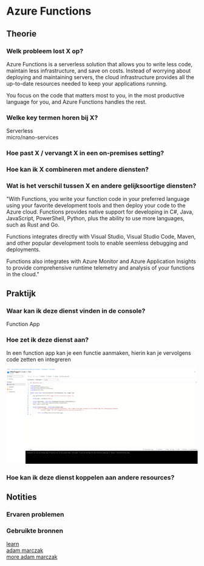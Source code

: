# Azure Functions

## Theorie
### Welk probleem lost X op?
Azure Functions is a serverless solution that allows you to write less code, maintain less infrastructure, and save on costs. Instead of worrying about deploying and maintaining servers, the cloud infrastructure provides all the up-to-date resources needed to keep your applications running.  

You focus on the code that matters most to you, in the most productive language for you, and Azure Functions handles the rest.  

### Welke key termen horen bij X?
Serverless  
micro/nano-services  

### Hoe past X / vervangt X in een on-premises setting?

### Hoe kan ik X combineren met andere diensten?

### Wat is het verschil tussen X en andere gelijksoortige diensten?
"With Functions, you write your function code in your preferred language using your favorite development tools and then deploy your code to the Azure cloud. Functions provides native support for developing in C#, Java, JavaScript, PowerShell, Python, plus the ability to use more languages, such as Rust and Go.  

Functions integrates directly with Visual Studio, Visual Studio Code, Maven, and other popular development tools to enable seemless debugging and deployments.  

Functions also integrates with Azure Monitor and Azure Application Insights to provide comprehensive runtime telemetry and analysis of your functions in the cloud."  

## Praktijk
### Waar kan ik deze dienst vinden in de console?
Function App  

### Hoe zet ik deze dienst aan?
In een function app kan je een functie aanmaken, hierin kan je vervolgens code zetten en integreren  

![voorbeeld](Images/04-functie-voorbeeld.PNG)  

### Hoe kan ik deze dienst koppelen aan andere resources?

## Notities
### Ervaren problemen

### Gebruikte bronnen
[learn](https://learn.microsoft.com/en-us/azure/azure-functions/functions-overview?pivots=programming-language-csharp)  
[adam marczak](https://www.youtube.com/watch?v=Vxf-rOEO1q4)  
[more adam marczak](https://www.youtube.com/watch?v=inaXkN2UrFE&list=PLGjZwEtPN7j-Q59JYso3L4_yoCjj2syrM&index=10)  